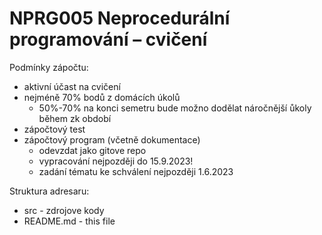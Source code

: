 # NPRG005 Neprocedurální programování  – cvičení

Podmínky zápočtu:
- aktivní účast na cvičení
- nejméně 70% bodů z domácích úkolů
  - 50%-70% na konci semetru bude možno dodělat náročnější ůkoly během zk období
- zápočtový test
- zápočtový program (včetně dokumentace)
  - odevzdat jako gitove repo
  - vypracování nejpozději do 15.9.2023!
  - zadání tématu ke schválení nejpozději 1.6.2023

Struktura adresaru:
- src - zdrojove kody
- README.md - this file
